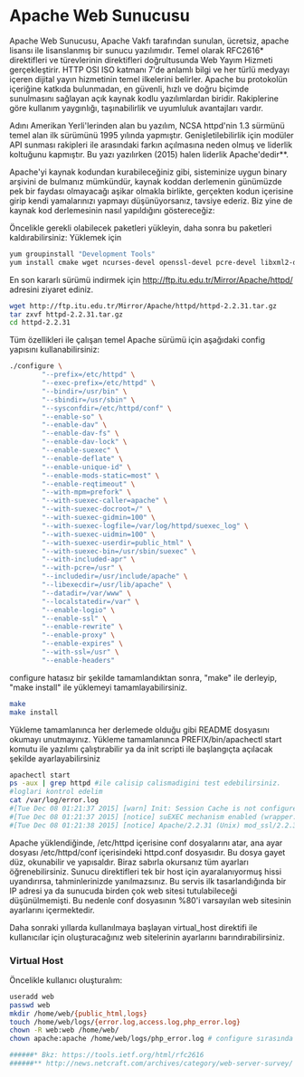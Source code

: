 # Apache Web Sunucusu

Apache Web Sunucusu, Apache Vakfı tarafından sunulan, ücretsiz, apache lisansı ile lisanslanmış bir sunucu yazılımıdır. Temel olarak RFC2616* direktifleri ve türevlerinin direktifleri doğrultusunda Web Yayım Hizmeti gerçekleştirir. HTTP OSI ISO katmanı 7'de anlamlı bilgi ve her türlü medyayı içeren dijital yayın hizmetinin temel ilkelerini belirler. Apache bu protokolün içeriğine katkıda bulunmadan, en güvenli, hızlı ve doğru biçimde sunulmasını sağlayan açık kaynak kodlu yazılımlardan biridir. Rakiplerine göre kullanım yaygınlığı, taşınabilirlik ve uyumluluk avantajları vardır. 

Adını Amerikan Yerli'lerinden alan bu yazılım, NCSA httpd'nin 1.3 sürmünü temel alan ilk sürümünü 1995 yılında yapmıştır. Genişletilebilirlik için modüler API sunması rakipleri ile arasındaki farkın açılmasına neden olmuş ve liderlik koltuğunu kapmıştır. Bu yazı yazılırken (2015) halen liderlik Apache'dedir**.

Apache'yi kaynak kodundan kurabileceğiniz gibi, sisteminize uygun binary arşivini de bulmanız mümkündür, kaynak koddan derlemenin günümüzde pek bir faydası olmayacağı aşikar olmakla birlikte, gerçekten kodun içerisine girip kendi yamalarınızı yapmayı düşünüyorsanız, tavsiye ederiz. Biz yine de kaynak kod derlemesinin nasıl yapıldığını göstereceğiz: 

Öncelikle gerekli olabilecek paketleri yükleyin, daha sonra bu paketleri kaldırabilirsiniz:
Yüklemek için
```bash
yum groupinstall "Development Tools"
yum install cmake wget ncurses-devel openssl-devel pcre-devel libxml2-devel curl-devel gd-devel libxslt-devel
```
En son kararlı sürümü indirmek için http://ftp.itu.edu.tr/Mirror/Apache/httpd/ adresini ziyaret ediniz.

```bash
wget http://ftp.itu.edu.tr/Mirror/Apache/httpd/httpd-2.2.31.tar.gz
tar zxvf httpd-2.2.31.tar.gz
cd httpd-2.2.31
```
Tüm özellikleri ile çalışan temel Apache sürümü için aşağıdaki config yapısını kullanabilirsiniz:

```bash
./configure \
        "--prefix=/etc/httpd" \
        "--exec-prefix=/etc/httpd" \
        "--bindir=/usr/bin" \
        "--sbindir=/usr/sbin" \
        "--sysconfdir=/etc/httpd/conf" \
        "--enable-so" \
        "--enable-dav" \
        "--enable-dav-fs" \
        "--enable-dav-lock" \
        "--enable-suexec" \
        "--enable-deflate" \
        "--enable-unique-id" \
        "--enable-mods-static=most" \
        "--enable-reqtimeout" \
        "--with-mpm=prefork" \
        "--with-suexec-caller=apache" \
        "--with-suexec-docroot=/" \
        "--with-suexec-gidmin=100" \
        "--with-suexec-logfile=/var/log/httpd/suexec_log" \
        "--with-suexec-uidmin=100" \
        "--with-suexec-userdir=public_html" \
        "--with-suexec-bin=/usr/sbin/suexec" \
        "--with-included-apr" \
        "--with-pcre=/usr" \
        "--includedir=/usr/include/apache" \
        "--libexecdir=/usr/lib/apache" \
        "--datadir=/var/www" \
        "--localstatedir=/var" \
        "--enable-logio" \
        "--enable-ssl" \
        "--enable-rewrite" \
        "--enable-proxy" \
        "--enable-expires" \
        "--with-ssl=/usr" \
        "--enable-headers"
```
configure hatasız bir şekilde tamamlandıktan sonra, "make" ile derleyip, "make install" ile yüklemeyi tamamlayabilirsiniz.

```bash
make
make install
```
Yükleme tamamlanınca her derlemede olduğu gibi README dosyasını okumayı unutmayınız. Yükleme tamamlanınca PREFIX/bin/apachectl start komutu ile yazılımı çalıştırabilir ya da init scripti ile başlangıçta açılacak şekilde ayarlayabilirsiniz

```bash
apachectl start
ps -aux | grep httpd #ile calisip calismadigini test edebilirsiniz.
#loglari kontrol edelim
cat /var/log/error.log
#[Tue Dec 08 01:21:37 2015] [warn] Init: Session Cache is not configured [hint: SSLSessionCache]
#[Tue Dec 08 01:21:37 2015] [notice] suEXEC mechanism enabled (wrapper: /usr/sbin/suexec)
#[Tue Dec 08 01:21:38 2015] [notice] Apache/2.2.31 (Unix) mod_ssl/2.2.31 OpenSSL/1.0.1e-fips DAV/2 configured -- resuming normal operations
```

Apache yüklendiğinde, /etc/httpd içerisine conf dosyalarını atar, ana ayar dosyası /etc/httpd/conf içerisindeki httpd.conf dosyasıdır. Bu dosya gayet düz, okunabilir ve yapısaldır. Biraz sabırla okursanız tüm ayarları öğrenebilirsiniz. Sunucu direktifleri tek bir host için ayaralanıyormuş hissi uyandırırsa, tahminlerinizde yanılmazsınız. Bu servis ilk tasarlandığında bir IP adresi ya da sunucuda birden çok web sitesi tutulabileceği düşünülmemişti. Bu nedenle conf dosyasının %80'i varsayılan web sitesinin ayarlarını içermektedir. 

Daha sonraki yıllarda kullanılmaya başlayan virtual_host direktifi ile kullanıcılar için oluşturacağınız web sitelerinin ayarlarını barındırabilirsiniz.

### Virtual Host
Öncelikle kullanıcı oluşturalım:
```bash
useradd web
passwd web
mkdir /home/web/{public_html,logs}
touch /home/web/logs/{error.log,access.log,php_error.log}
chown -R web:web /home/web/
chown apache:apache /home/web/logs/php_error.log # configure sırasında belirtmediyseniz nobody kullanınız.

######* Bkz: https://tools.ietf.org/html/rfc2616
######** http://news.netcraft.com/archives/category/web-server-survey/
